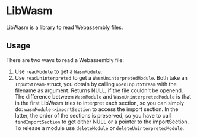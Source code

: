 # LibWasm
LibWasm is a library to read Webassembly files.
## Usage
There are two ways to read a Webassembly file:
1. Use `readModule` to get a `WasmModule`.
2. Use `readUninterpreted` to get a `WasmUninterpretedModule`.
Both take an `InputStream`-struct, you obtain by calling `openInputStream` with the 
filename as argument. Returns NULL, if the file couldn't be openend.
The difference between `WasmModule` and `WasmUninterpretedModule` is that
in the first LibWasm tries to interpret each section, so you can simply do:
`wasmModule->importSection` to access the import section.
In the latter, the order of the sections is preserved, so you have to call
`findImportSection` to get either NULL or a pointer to the importSection.
To release a module use `deleteModule` or `deleteUninterpretedModule`.
